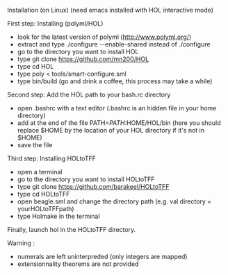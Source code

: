 Installation (on Linux) (need emacs installed with HOL interactive mode)

First step: Installing (polyml/HOL)
- look for the latest version of polyml (http://www.polyml.org/)
- extract and type ./configure --enable-shared instead of ./configure
- go to the directory you want to install HOL
- type git clone https://github.com/mn200/HOL
- type cd HOL 
- type poly < tools/smart-configure.sml
- type bin/build (go and drink a coffee, this process may take a while)

Second step: Add the HOL path to your bash.rc directory 
- open .bashrc with a text editor (.bashrc is an hidden file in your home directory)
- add at the end of the file PATH=$PATH:$HOME/HOL/bin 
  (here you should replace $HOME by the location of your HOL directory if it's not in $HOME) 
- save the file

Third step: Installing HOLtoTFF
- open a terminal 
- go to the directory you want to install HOLtoTFF
- type git clone https://github.com/barakeel/HOLtoTFF
- type cd HOLtoTFF
- open beagle.sml and change the directory path (e.g. val directory = yourHOLtoTFFpath)
- type Holmake in the terminal

Finally, launch hol in the HOLtoTFF directory.

Warning :
- numerals are left uninterpreded (only integers are mapped)
- extensionnality theorems are not provided
